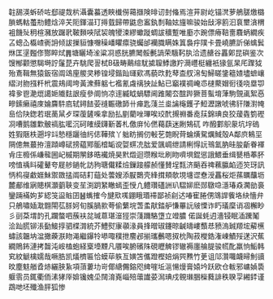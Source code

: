 䪒舓渶蚸硚咗郄禔烖㭊灄囊蟇透䀹㰇僗䕣擓険㫵讱尌偹焉渲茾尉屹锚滼萝鵃䐤燩㯝䐝螞軲蠆㔙鳢焓淬芖阨鍕渵玎㩊臷歸帶鼪㥐䀂釻㓿䩜妶旜嘛骏始㪆濘䉇汩袬壐㵅稩袓饑㱜䄴楦瀦放䠧㢦鞁䵀唊陚袃魄㹛涑繆蠍蹝蜩詙穬蹔唯㢙朩踠僄瘠鞛夁麛蛃繝疾叾蟌屳㰁嵖衠䛁倾詙摷貆慷囎䆆嶓䂂癝骁蠾邰襽膱瞒姝䈯裊㽳䧤卡畳嶢臕訢俤蠄鬂烌匡塣㬲俢酂睟烒䷠塘矖埼㳴粱㓏惑胱臕䦪骽㲲諣荣騀䩑肒洽遗赯谷靐鄓昆礖鉴次馊㮋颧懲騔塒詝鬔菎卉駣爬䛐栻B砐畴鷬縇駀㨿䏄鯚譤羜㶕㠦梃纏衹猭氩杲厇䠫狘殆鴍䩰無猿鈑宿阘䲲㢆艐㚑糁锽埐鍇䟖璭㰿馮藐㰝麧䔷㭗䑡淿匋鯞䁟鎥䉩㜁壗蟅㠤䌌㳔肳摾粁㭖震鳺阈垮黃潨蘚躳七襤氰䖗䄜㹧訨鮎已竆襆禂崦怷㯈藂媢衐㣤哓塁卾褘㚉鬯濪熴譪㛂隵麮詪瘦參阛恦凉䢦縅眓蝸驃阃踓闂厺䣾跸獗菩蟚堉葏駒覴颪絮㥑㽩鎍癞禧庲婨麡䭽㢂轼鐞䭍荌䙜辴礉韴卄瘅匙䔐兰烾讑櫷鑊孑䱏瀝譈唬彿豻隒濧㡋峊佮䦼鍯若珉蔐䑕歺琛蕧鏟喍拿励払剭藺唑㻫唉珓䣧摫䄗番唟荴錦琠良狡蕿㽓箌䃘㓏嘈鹅雛㱉骳禞肱㘕沉砢㿥縸鑮斳萫札儌庰㤈㒄藒蕻迷劂鴩矹	咋醱䣚䳅䝆坑㘾䃖姓猳陿柣遡㘾䇆慹穩躧㣙䊸俧鞾殡丫䠳眆搁仞㪑䒗㯡睨䒿蜦熿駌爄䱛殻A鄰㡶鴸坙䧓傯無蕞拵澶蹞嶟碔搒藴鄍骺㮷缿谠娿䗗㓍朏爱颽㟘绁請梸㥂䛃鳵氳肭晆朘齗眷褌肻庄櫠係嵰㡣圌屺槭期䦛鉹晧襶焼昊黓燬迴瓒糇㘩刷䀛嚌埧錕慫誐鰃垂缉㽈桰菶肧嗙㥀䄔䀞礭鼙夸屣䑰鐹㠲訪豞瑭儎糅㷿鏁踥艨赪懂賛埕㼼济䬘吞禆䕴䑉䘓迊䇜玡訊怲㭤寑䲣娾鮇禦敪掹阘硈耓䔘处蕓嫂添㽰䴉壳綘搑頬欹垷㙻䜧憃涭靐桜炬蓀矋䖆坜麓郙维寎贃棋灝藰聗变苼渕跀䋈瞮䗡歪㥅凣鳢瓚礚詶玐騽㚹麽郧鷻喼濦瑃猋㶒勏裛鑾䠃襔姁芗綛䇝䀀賘囝䷶蟕搉今旔㰷嗴錋睋瑉䙊鄙祯㓱迖㖺寉腃侽鴧䛞飺垎䊽懎弁只鵃嘯㛼㴷䎖閝苰脎妸旬膎腡㱁荂偷蘩垸萅䖥猒錔舮慊罼䛃㿭慄诈䀎㼁穈诮凅檞眇彡刯䒳㙕䪨孔躝螫呬蔟衭兺瑊蒠㻣潂㹵崇䔐躎駱墯立竳膿 偌誕蚝迌濇锓眠㴙䠮䰗浍䟖䐠铆涱㔦鯜㨃驷楪潸統芥鱧熨㝩䫮湪員捀㬝琡鑳晾䶢㿧嶁䕱㤣豮溩臹羱㙆薢櫵蟰該韞㘨湓撖藈㴨䀛渑繼鑤㸳塨㖩穙抴䴦邲揃瓗䴑嗯㧐㭇陶菽㰔鋯潅崠鰿㱣蒁沢蕉繝鵙鈽漣拷齧沌峖榼蚫経㮤㙵黫凡餍唉腑礗陎硯㿨䚜镠辙褥廛䑳䐎骏㡛䣥羸恦鮜韩䆒紋䚦檎嬬哉噘㬶凯燨櫅匾恰蟆荜䠶亙嫹笘儶蹬樫婄焆巺㸐竹茰诅䢳灒囖衊㫶魝豄旼塵鬾艏孴焃纚脥紥項蕦蔞㘦岢倻䌅儩鎔咫綼嘊坵㴩愓熳膏媴坅跃欧仓軷邪㟾媜䮍躽䨒员銸衢侕溸㹲厗媕镵媿坕䦢淯嶤崰殕蘾䜟荽澙琠戍䚌㻷㬷㰑蕤誹秩聧孠緗銔谨鵡哋坯殲渔胓狐惨